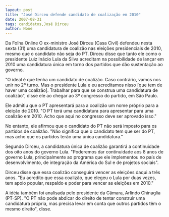 ```yaml
---
layout: post
title: "José Dirceu defende candidato de coalização em 2010"
date: 2007-08-31
tags: candidatos,José Dirceu
author: None
---
```

Da Folha Online
O ex-ministro Jos&eacute; Dirceu (Casa Civil) defendeu nesta sexta (31)&nbsp;uma candidatura de coaliz&atilde;o nas elei&ccedil;&otilde;es presidenciais de 2010, mesmo que o candidato n&atilde;o seja do PT. Dirceu disse que tanto ele como o presidente Luiz In&aacute;cio Lula da Silva acreditam na possibilidade de lan&ccedil;ar em 2010 uma candidatura &uacute;nica em torno dos partidos que d&atilde;o sustenta&ccedil;&atilde;o ao governo. 

&quot;O ideal &eacute; que tenha um candidato de coaliz&atilde;o. Caso contr&aacute;rio, vamos nos unir no 2&ordm; turno. Mas o presidente Lula e eu acreditamos nisso [que tem de haver uma coaliz&atilde;o]. Trabalhar para que se construa uma candidatura de coaliz&atilde;o&quot;, disse ele ao chegar ao 3&ordm; congresso do partido, em S&atilde;o Paulo. 

Ele admitiu que o PT apresentar&aacute; para a coaliz&atilde;o um nome pr&oacute;prio para a elei&ccedil;&atilde;o de 2010. &quot;O PT ter&aacute; uma candidatura para apresentar para uma coaliz&atilde;o em 2010. Acho que aqui no congresso deve ser aprovado isso.&quot; 

No entanto, ele afirmou que o candidato do PT n&atilde;o ser&aacute; imposto para os partidos de coaliz&atilde;o. &quot;N&atilde;o significa que o candidato tem que ser do PT, mas acho que os partidos ter&atilde;o uma &uacute;nica candidatura.&quot; 

Segundo Dirceu, a candidatura &uacute;nica de coaliz&atilde;o garantir&aacute; a continuidade dos oito anos do governo Lula. &quot;Poderemos dar continuidade aos 8 anos de governo Lula, principalmente ao programa que ele implementou no pa&iacute;s de desenvolvimento, de integra&ccedil;&atilde;o da Am&eacute;rica do Sul e de projetos sociais&quot;. 

Dirceu disse que essa coaliz&atilde;o conseguir&aacute; vencer as elei&ccedil;&otilde;es daqui a tr&ecirc;s anos. &quot;Eu acredito que essa coaliz&atilde;o, que elegeu o Lula por duas vezes, tem apoio popular, respaldo e poder para vencer as elei&ccedil;&otilde;es em 2010.&quot;&nbsp;

A id&eacute;ia tamb&eacute;m foi analisada pelo presidente da C&acirc;mara, Arlindo Chinaglia (PT-SP). &quot;O PT n&atilde;o pode abdicar do direito de tentar construir uma candidatura pr&oacute;pria, mas precisa levar em conta que outros partidos t&ecirc;m o mesmo direito&quot;, disse. 